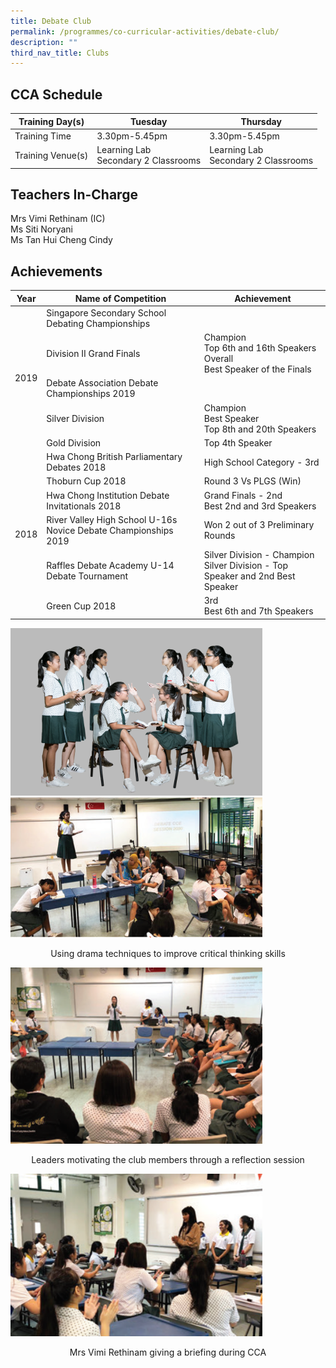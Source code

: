 ```yaml
---
title: Debate Club
permalink: /programmes/co-curricular-activities/debate-club/
description: ""
third_nav_title: Clubs
---
```

CCA Schedule
------------

| Training Day(s) | Tuesday | Thursday |   
| --- | --- | --- | 
| Training Time | 3.30pm-5.45pm | 3.30pm-5.45pm |   
| Training Venue(s) | Learning Lab  <br> Secondary 2 Classrooms | Learning Lab  <br> Secondary 2 Classrooms |   

Teachers In-Charge
------------------

Mrs Vimi Rethinam (IC)
<br>
Ms Siti Noryani
<br>
Ms Tan Hui Cheng Cindy

Achievements
------------

<table>
<thead>
  <tr>
    <th>Year</th>
    <th>Name of Competition</th>
    <th>Achievement</th>
  </tr>
</thead>
<tbody>
  <tr>
    <td rowspan="5">2019</td>
    <td>Singapore Secondary School Debating Championships</td>
    <td></td>
  </tr>
  <tr>
    <td>Division II Grand Finals<br></td>
    <td>Champion<br>Top 6th  and 16th Speakers Overall<br>Best Speaker of the Finals<br></td>
  </tr>
  <tr>
    <td>Debate Association Debate Championships 2019</td>
    <td></td>
  </tr>
  <tr>
    <td>Silver Division </td>
    <td>Champion<br>Best Speaker<br>Top 8th and 20th Speakers  </td>
  </tr>
  <tr>
    <td>Gold Division </td>
    <td>Top 4th Speaker </td>
  </tr>
  <tr>
    <td rowspan="6"> 2018</td>
    <td>Hwa Chong British Parliamentary Debates 2018 </td>
    <td>High School Category - 3rd </td>
  </tr>
  <tr>
    <td>Thoburn Cup 2018</td>
    <td>Round 3 Vs PLGS (Win) </td>
  </tr>
  <tr>
    <td>Hwa Chong Institution Debate Invitationals 2018 </td>
    <td>Grand Finals - 2nd<br>Best 2nd and 3rd Speakers </td>
  </tr>
  <tr>
    <td>River Valley High School U-16s Novice Debate Championships 2019</td>
    <td>Won 2 out of 3 Preliminary Rounds </td>
  </tr>
  <tr>
    <td>Raffles Debate Academy U-14 Debate Tournament </td>
    <td>Silver Division - Champion<br>Silver Division - Top Speaker and 2nd Best Speaker </td>
  </tr>
  <tr>
    <td>Green Cup 2018 </td>
    <td>3rd<br>Best 6th and 7th Speakers</td>
  </tr>
</tbody>
</table>

<img style="width:80%" src="/images/Debate2-iloveimg-converted.jpg"/>
<br>

<img style="width:80%" src="/images/Debate%20-%20Using%20drama%20techniques%20to%20improve%20criticial%20thinking.bmp"/>
<p align="center"> Using drama techniques to improve critical thinking skills  </p>

<img style="width:80%" src="/images/Debate%20-%20Leaders%20motivating%20the%20club%20through%20a%20reflection%20session.jpg"/>
<p align="center"> Leaders motivating the club members through a reflection session  </p>

<img style="width:80%" src="/images/Debate%20-%20Debrief%20session%20with%20Mrs%20Vimi%20Rethinam.bmp"/>
<p align="center"> Mrs Vimi Rethinam giving a briefing during CCA </p>